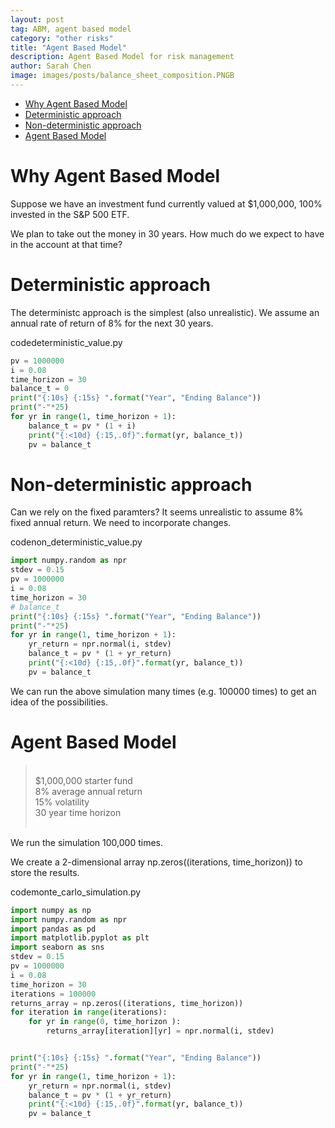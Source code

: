 ```yaml
---
layout: post
tag: ABM, agent based model
category: "other risks"
title: "Agent Based Model"
description: Agent Based Model for risk management
author: Sarah Chen
image: images/posts/balance_sheet_composition.PNGB
---
```


- [Why Agent Based Model](#why-agent-based-model)
- [Deterministic approach](#deterministic-approach)
- [Non-deterministic approach](#non-deterministic-approach)
- [Agent Based Model](#agent-based-model)

# Why Agent Based Model

Suppose we have an investment fund currently valued at $1,000,000, 100% invested in the S&P 500 ETF. 

We plan to take out the money in 30 years.  How much do we expect to have in the account at that time?

# Deterministic approach

The deterministc approach is the simplest (also unrealistic).  We assume an annual rate of return of 8% for the next 30 years. 

<div class="code-head"><span>code</span>deterministic_value.py</div>

```py
pv = 1000000
i = 0.08
time_horizon = 30
balance_t = 0
print("{:10s} {:15s} ".format("Year", "Ending Balance"))
print("-"*25)
for yr in range(1, time_horizon + 1):
    balance_t = pv * (1 + i)
    print("{:<10d} {:15,.0f}".format(yr, balance_t))
    pv = balance_t

```


# Non-deterministic approach

Can we rely on the fixed paramters?  It seems unrealistic to assume 8% fixed annual return.  We need to incorporate changes. 


<div class="code-head"><span>code</span>non_deterministic_value.py</div>

```py
import numpy.random as npr
stdev = 0.15
pv = 1000000
i = 0.08
time_horizon = 30
# balance_t
print("{:10s} {:15s} ".format("Year", "Ending Balance"))
print("-"*25)
for yr in range(1, time_horizon + 1):
    yr_return = npr.normal(i, stdev)
    balance_t = pv * (1 + yr_return)
    print("{:<10d} {:15,.0f}".format(yr, balance_t))
    pv = balance_t
```

We can run the above simulation many times (e.g. 100000 times) to get an idea of the possibilities. 

# Agent Based Model

> <BR>
> $1,000,000 starter fund <BR>
> 8% average annual return <BR>
> 15% volatility <BR>
> 30 year time horizon <BR>
> <BR>

We run the simulation 100,000 times. 

We create a 2-dimensional array <span class="coding">np.zeros((iterations, time_horizon))</span>  to store the results. 
<div class="code-head"><span>code</span>monte_carlo_simulation.py</div>

```py
import numpy as np
import numpy.random as npr
import pandas as pd
import matplotlib.pyplot as plt
import seaborn as sns
stdev = 0.15
pv = 1000000
i = 0.08
time_horizon = 30
iterations = 100000
returns_array = np.zeros((iterations, time_horizon))
for iteration in range(iterations):
    for yr in range(0, time_horizon ):
        returns_array[iteration][yr] = npr.normal(i, stdev)


print("{:10s} {:15s} ".format("Year", "Ending Balance"))
print("-"*25)
for yr in range(1, time_horizon + 1):
    yr_return = npr.normal(i, stdev)
    balance_t = pv * (1 + yr_return)
    print("{:<10d} {:15,.0f}".format(yr, balance_t))
    pv = balance_t
```

